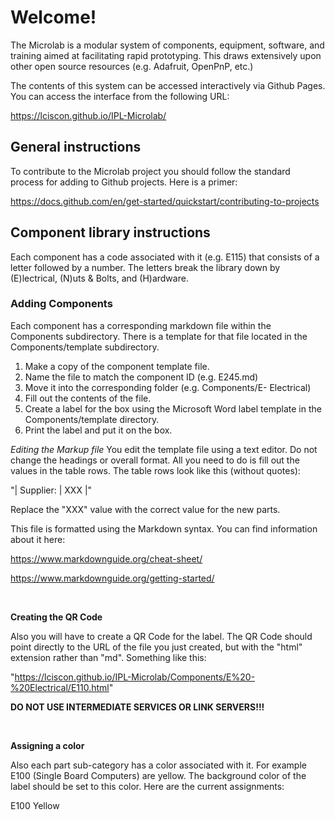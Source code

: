 
# Welcome!
The Microlab is a modular system of components, equipment, software, and training aimed at facilitating 
rapid prototyping. This draws extensively upon other open source resources (e.g. Adafruit, OpenPnP, etc.)

The contents of this system can be accessed interactively via Github Pages.  You can access the interface from 
the following URL:

https://lciscon.github.io/IPL-Microlab/

## General instructions

To contribute to the Microlab project you should follow the standard process 
for adding to Github projects.  Here is a primer:

https://docs.github.com/en/get-started/quickstart/contributing-to-projects


## Component library instructions

Each component has a code associated with it (e.g. E115) that consists of a letter followed by a 
number. The letters break the library down by (E)lectrical, (N)uts & Bolts, and (H)ardware.

###  Adding Components


Each component has a corresponding markdown file within the Components subdirectory. There is 
a template for that file located in the Components/template subdirectory.

1. Make a copy of the component template file.
2. Name the file to match the component ID (e.g. E245.md)
3. Move it into the corresponding folder (e.g. Components/E- Electrical)
4. Fill out the contents of the file.
5. Create a label for the box using the Microsoft Word label template in the Components/template directory. 
6. Print the label and put it on the box.

*Editing the Markup file*
You edit the template file using a text editor.  Do not change the headings or overall format.
All you need to do is fill out the values in the table rows.  The table rows look like this (without quotes):

"| Supplier: | XXX |"

Replace the "XXX" value with the correct value for the new parts.

This file is formatted using the Markdown syntax.  You can find information about it here:

https://www.markdownguide.org/cheat-sheet/

https://www.markdownguide.org/getting-started/

<br>

**Creating the QR Code**

Also you will have to create a QR Code for the label.  The QR Code should point directly to the URL of the file you
just created, but with the "html" extension rather than "md".  Something like this:

"https://lciscon.github.io/IPL-Microlab/Components/E%20-%20Electrical/E110.html"

**DO NOT USE INTERMEDIATE SERVICES OR LINK SERVERS!!!**

<br>

**Assigning a color**

Also each part sub-category has a color associated with it.  For example E100 (Single Board Computers) are yellow. The background color of the label should be set to this color. Here are the current assignments:

  E100  Yellow
  











